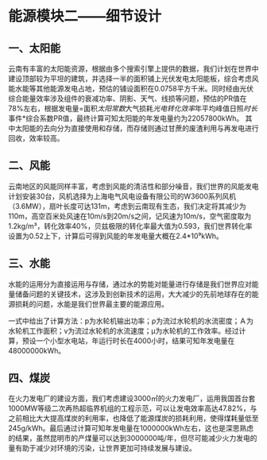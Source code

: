 # 能源模块二——细节设计
## 一、太阳能
云南有丰富的太阳能资源，根据由多个搜索引擎上提供的数据，我们计划在世界中建设顶部较为平坦的建筑，并选择一半的面积铺上光伏发电太阳能板，综合考虑风能水能等其他能源发电占地，预估的铺设面积在0.0758平方千米。同时经由光伏综合能量效率涉及组件的衰减功率、阴影、天气、线损等问题，预估的PR值在78%左右，根据发电量=面积*太阳常数*大气损耗*光电转化效率*年平均峰值日照*时长*事件*综合系数PR值，最终计算可知太阳能的年发电量约为22057800kWh。
其中太阳能的去向分为直接使用和存储，而存储则通过甘蔗的废渣利用与再发电进行回收，效率较高。

## 二、风能
云南地区的风能同样丰富，考虑到风能的清洁性和部分噪音，我们世界的风能发电计划安装30台，风机选择为上海电气风电设备有限公司的W3600系列风机（3.6MW），扇叶长度可达131m，考虑到云南现有生态，我们决定将其减少为110m，高空百米处风速在10m/s到20m/s之间，记风速为10m/s，空气密度取为1.2kg/m³，转化效率40%，贝兹极限的转化率最大值为0.593，我们世界转化率设置为0.52上下，计算后可得到风能的年发电量大概在2.4*10⁹kWh。
## 三、水能
水能的运用分为直接运用与存储，通过水的势能对能量进行存储是我们世界应对能量储备问题的关键技术，这涉及到创新技术的运用，大大减少的先前地球存在的能源损耗的问题，水能是我们世界最主要的能源应用。

一式中给出了计算方法：p为水轮机输出功率；ρ为流过水轮机的水流密度；Ａ为水轮机工作面积；v为流过水轮机的水流速度；μ为水轮机的工作效率。经过计算，预设一个小型水电站，年运行时长在4000小时，结果可知年发电量在48000000kWh。



## 四、煤炭
在火力发电厂的建设方面，我们考虑建设3000㎡的火力发电厂，运用我国首台套1000MW等级二次再热超临界机组的工程示范，可以让发电效率高达47.82%，与之前相比大大提高煤炭的利用率，也降低了能源煤炭的损耗利用，使得煤耗量低至245g/kWh。最后通过计算可知年发电量在1000000kWh左右，这也是深思熟虑的结果，虽然昆明市的产煤量可以达到3000000吨/年，但尽可能减少火力发电的量有助于减少对环境的污染，让世界更加可持续发展与建设。